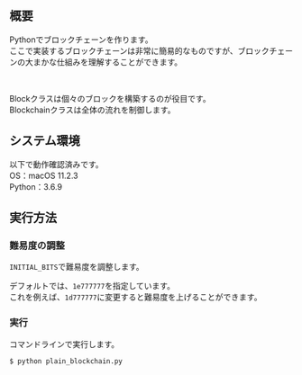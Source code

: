 ## 概要
Pythonでブロックチェーンを作ります。  
ここで実装するブロックチェーンは非常に簡易的なものですが、ブロックチェーンの大まかな仕組みを理解することができます。

<br>

Blockクラスは個々のブロックを構築するのが役目です。  
Blockchainクラスは全体の流れを制御します。



## システム環境
以下で動作確認済みです。  
OS：macOS 11.2.3  
Python：3.6.9



## 実行方法
### 難易度の調整
`INITIAL_BITS`で難易度を調整します。

デフォルトでは、`1e777777`を指定しています。  
これを例えば、`1d777777`に変更すると難易度を上げることができます。


### 実行
コマンドラインで実行します。
```
$ python plain_blockchain.py
```
